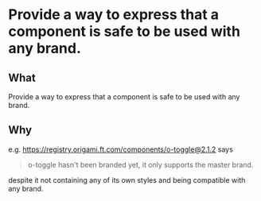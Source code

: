 # Provide a way to express that a component is safe to be used with any brand.
## What
Provide a way to express that a component is safe to be used with any brand.

## Why

e.g. https://registry.origami.ft.com/components/o-toggle@2.1.2 says 

> o-toggle hasn't been branded yet, it only supports the master brand. 

despite it not containing any of its own styles and being compatible with any brand.
